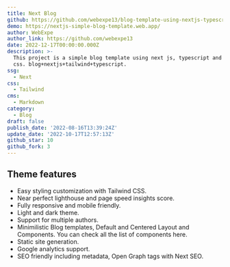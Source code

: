 ```yaml
---
title: Next Blog
github: https://github.com/webexpe13/blog-template-using-nextjs-typescript-tailwindcss
demo: https://nextjs-simple-blog-template.web.app/
author: WebExpe
author_link: https://github.com/webexpe13
date: 2022-12-17T00:00:00.000Z
description: >-
  This project is a simple blog template using next js, typescript and tailwind
  css. blog+nextjs+tailwind+typescript.
ssg:
  - Next
css:
  - Tailwind
cms:
  - Markdown
category:
  - Blog
draft: false
publish_date: '2022-08-16T13:39:24Z'
update_date: '2022-10-17T12:57:13Z'
github_star: 10
github_fork: 3
---
```


## Theme features

- Easy styling customization with Tailwind CSS.
- Near perfect lighthouse and page speed insights score.
- Fully responsive and mobile friendly.
- Light and dark theme.
- Support for multiple authors.
- Minimilistic Blog templates, Default and Centered Layout and Components. You can check all the list of components here.
- Static site generation.
- Google analytics support.
- SEO friendly including metadata, Open Graph tags with Next SEO.
